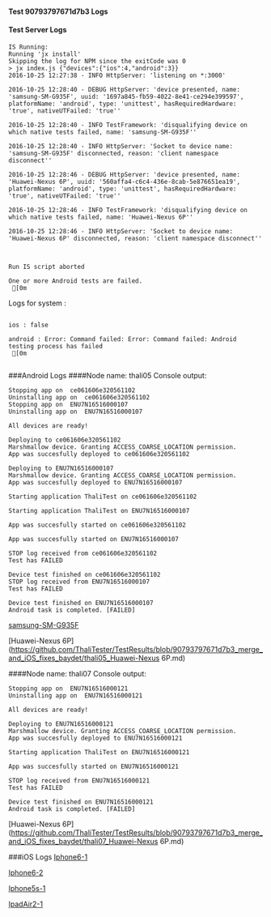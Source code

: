 #### Test 90793797671d7b3 Logs

#### Test Server Logs
```
IS Running:
Running 'jx install'
Skipping the log for NPM since the exitCode was 0
> jx index.js {"devices":{"ios":4,"android":3}}
2016-10-25 12:27:38 - INFO HttpServer: 'listening on *:3000'

2016-10-25 12:28:40 - DEBUG HttpServer: 'device presented, name: 'samsung-SM-G935F', uuid: '1697a845-fb59-4022-8e41-ce294e399597', platformName: 'android', type: 'unittest', hasRequiredHardware: 'true', nativeUTFailed: 'true''

2016-10-25 12:28:40 - INFO TestFramework: 'disqualifying device on which native tests failed, name: 'samsung-SM-G935F''

2016-10-25 12:28:40 - INFO HttpServer: 'Socket to device name: 'samsung-SM-G935F' disconnected, reason: 'client namespace disconnect''

2016-10-25 12:28:46 - DEBUG HttpServer: 'device presented, name: 'Huawei-Nexus 6P', uuid: '560affa4-c6c4-436e-8cab-5e876651ea19', platformName: 'android', type: 'unittest', hasRequiredHardware: 'true', nativeUTFailed: 'true''

2016-10-25 12:28:46 - INFO TestFramework: 'disqualifying device on which native tests failed, name: 'Huawei-Nexus 6P''

2016-10-25 12:28:46 - INFO HttpServer: 'Socket to device name: 'Huawei-Nexus 6P' disconnected, reason: 'client namespace disconnect''


 
Run IS script aborted
 
One or more Android tests are failed.
 [0m

```


Logs for system : 
```

ios : false

android : Error: Command failed: Error: Command failed: Android testing process has failed
 [0m


```
###Android Logs
####Node name: thali05
Console output:
```
Stopping app on  ce061606e320561102
Uninstalling app on  ce061606e320561102
Stopping app on  ENU7N16516000107
Uninstalling app on  ENU7N16516000107

All devices are ready!

Deploying to ce061606e320561102
Marshmallow device. Granting ACCESS_COARSE_LOCATION permission.
App was succesfully deployed to ce061606e320561102

Deploying to ENU7N16516000107
Marshmallow device. Granting ACCESS_COARSE_LOCATION permission.
App was succesfully deployed to ENU7N16516000107

Starting application ThaliTest on ce061606e320561102

Starting application ThaliTest on ENU7N16516000107

App was succesfully started on ce061606e320561102

App was succesfully started on ENU7N16516000107

STOP log received from ce061606e320561102
Test has FAILED

Device test finished on ce061606e320561102 
STOP log received from ENU7N16516000107
Test has FAILED

Device test finished on ENU7N16516000107 
Android task is completed. [FAILED]
```
[samsung-SM-G935F](https://github.com/ThaliTester/TestResults/blob/90793797671d7b3_merge_and_iOS_fixes_baydet/thali05_samsung-SM-G935F.md)

[Huawei-Nexus 6P](https://github.com/ThaliTester/TestResults/blob/90793797671d7b3_merge_and_iOS_fixes_baydet/thali05_Huawei-Nexus 6P.md)

####Node name: thali07
Console output:
```
Stopping app on  ENU7N16516000121
Uninstalling app on  ENU7N16516000121

All devices are ready!

Deploying to ENU7N16516000121
Marshmallow device. Granting ACCESS_COARSE_LOCATION permission.
App was succesfully deployed to ENU7N16516000121

Starting application ThaliTest on ENU7N16516000121

App was succesfully started on ENU7N16516000121

STOP log received from ENU7N16516000121
Test has FAILED

Device test finished on ENU7N16516000121 
Android task is completed. [FAILED]
```
[Huawei-Nexus 6P](https://github.com/ThaliTester/TestResults/blob/90793797671d7b3_merge_and_iOS_fixes_baydet/thali07_Huawei-Nexus 6P.md)




###iOS Logs
[Iphone6-1](https://github.com/ThaliTester/TestResults/blob/90793797671d7b3_merge_and_iOS_fixes_baydet/iOS_Iphone6-1.md)

[Iphone6-2](https://github.com/ThaliTester/TestResults/blob/90793797671d7b3_merge_and_iOS_fixes_baydet/iOS_Iphone6-2.md)

[Iphone5s-1](https://github.com/ThaliTester/TestResults/blob/90793797671d7b3_merge_and_iOS_fixes_baydet/iOS_Iphone5s-1.md)

[IpadAir2-1](https://github.com/ThaliTester/TestResults/blob/90793797671d7b3_merge_and_iOS_fixes_baydet/iOS_IpadAir2-1.md)


